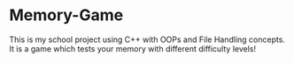 # Memory-Game
This is my school project using C++ with OOPs and File Handling concepts.
It is a game which tests your memory with different difficulty levels!
